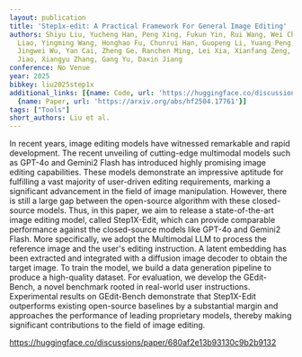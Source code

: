 ```yaml
---
layout: publication
title: 'Step1x-edit: A Practical Framework For General Image Editing'
authors: Shiyu Liu, Yucheng Han, Peng Xing, Fukun Yin, Rui Wang, Wei Cheng, Jiaqi
  Liao, Yingming Wang, Honghao Fu, Chunrui Han, Guopeng Li, Yuang Peng, Quan Sun,
  Jingwei Wu, Yan Cai, Zheng Ge, Ranchen Ming, Lei Xia, Xianfang Zeng, Yibo Zhu, Binxing
  Jiao, Xiangyu Zhang, Gang Yu, Daxin Jiang
conference: No Venue
year: 2025
bibkey: liu2025step1x
additional_links: [{name: Code, url: 'https://huggingface.co/discussions/paper/680af2e13b93130c9b2b9132'},
  {name: Paper, url: 'https://arxiv.org/abs/hf2504.17761'}]
tags: ["Tools"]
short_authors: Liu et al.
---
```

In recent years, image editing models have witnessed remarkable and rapid development. The recent unveiling of cutting-edge multimodal models such as GPT-4o and Gemini2 Flash has introduced highly promising image editing capabilities. These models demonstrate an impressive aptitude for fulfilling a vast majority of user-driven editing requirements, marking a significant advancement in the field of image manipulation. However, there is still a large gap between the open-source algorithm with these closed-source models. Thus, in this paper, we aim to release a state-of-the-art image editing model, called Step1X-Edit, which can provide comparable performance against the closed-source models like GPT-4o and Gemini2 Flash. More specifically, we adopt the Multimodal LLM to process the reference image and the user's editing instruction. A latent embedding has been extracted and integrated with a diffusion image decoder to obtain the target image. To train the model, we build a data generation pipeline to produce a high-quality dataset. For evaluation, we develop the GEdit-Bench, a novel benchmark rooted in real-world user instructions. Experimental results on GEdit-Bench demonstrate that Step1X-Edit outperforms existing open-source baselines by a substantial margin and approaches the performance of leading proprietary models, thereby making significant contributions to the field of image editing.

https://huggingface.co/discussions/paper/680af2e13b93130c9b2b9132